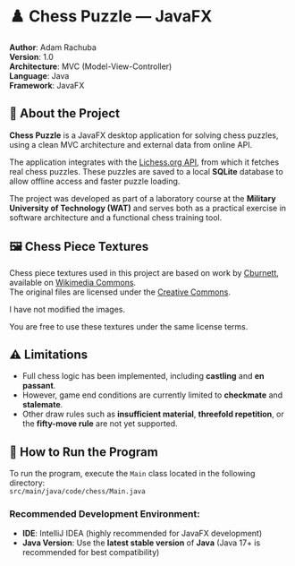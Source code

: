 # ♟️ Chess Puzzle — JavaFX

**Author**: Adam Rachuba  
**Version**: 1.0  
**Architecture**: MVC (Model-View-Controller)  
**Language**: Java  
**Framework**: JavaFX  


## 📖 About the Project

**Chess Puzzle** is a JavaFX desktop application for solving chess puzzles, using a clean MVC architecture and external data from online API.

The application integrates with the [Lichess.org API](https://lichess.org/api), from which it fetches real chess puzzles. These puzzles are saved to a local **SQLite** database to allow offline access and faster puzzle loading.

The project was developed as part of a laboratory course at the **Military University of Technology (WAT)** and serves both as a practical exercise in software architecture and a functional chess training tool.

## 🖼 Chess Piece Textures

Chess piece textures used in this project are based on work by [Cburnett](https://commons.wikimedia.org/wiki/User:Cburnett), available on [Wikimedia Commons](https://commons.wikimedia.org/wiki/Category:PNG_chess_pieces/Standard_transparent).  
The original files are licensed under the [Creative Commons](https://creativecommons.org/licenses/by-sa/3.0/).

I have not modified the images.

You are free to use these textures under the same license terms.

## ⚠️ Limitations

- Full chess logic has been implemented, including **castling** and **en passant**.
- However, game end conditions are currently limited to **checkmate** and **stalemate**.
- Other draw rules such as **insufficient material**, **threefold repetition**, or the **fifty-move rule** are not yet supported.

## 🚀 How to Run the Program

To run the program, execute the `Main` class located in the following directory:  
`src/main/java/code/chess/Main.java`

### Recommended Development Environment:
- **IDE**: IntelliJ IDEA (highly recommended for JavaFX development)
- **Java Version**: Use the **latest stable version** of **Java** (Java 17+ is recommended for best compatibility)
